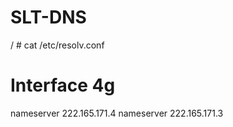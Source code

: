 # SLT-DNS


/ # cat /etc/resolv.conf
# Interface 4g
nameserver 222.165.171.4
nameserver 222.165.171.3
